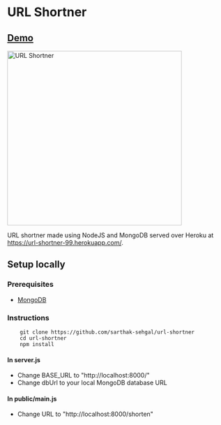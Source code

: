 # URL Shortner
## <a href="https://url-shortner-99.herokuapp.com/" target="_blank">Demo</a>
<img src="https://i.imgur.com/3UPZ0di.png" alt="URL Shortner" height="400" />

URL shortner made using NodeJS and MongoDB served over Heroku at <a href="https://url-shortner-99.herokuapp.com/" target="_blank">https://url-shortner-99.herokuapp.com/</a>.

## Setup locally
### Prerequisites
 - <a href="https://docs.mongodb.com/manual/installation/" target="_blank">MongoDB</a>

### Instructions
```
    git clone https://github.com/sarthak-sehgal/url-shortner
    cd url-shortner
    npm install
```
#### In server.js
 - Change BASE_URL to "http://localhost:8000/"
 - Change dbUrl to your local MongoDB database URL

#### In public/main.js
 - Change URL to "http://localhost:8000/shorten"